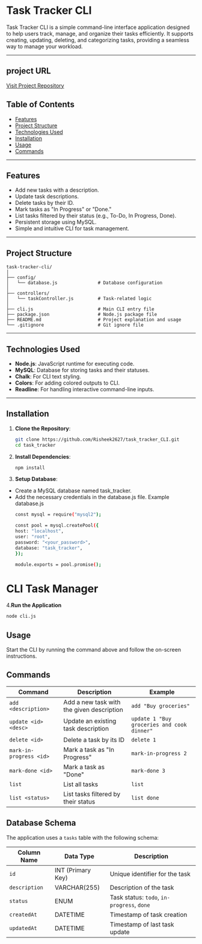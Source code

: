 # Task Tracker CLI

Task Tracker CLI is a simple command-line interface application designed to help users track, manage, and organize their tasks efficiently. It supports creating, updating, deleting, and categorizing tasks, providing a seamless way to manage your workload.

---
## **project URL**
[Visit Project Repository](https://github.com/Risheek2627/task_tracker_CLI)


## Table of Contents

- [Features](#features)
- [Project Structure](#project-structure)
- [Technologies Used](#technologies-used)
- [Installation](#installation)
- [Usage](#usage)
- [Commands](#commands)
  
---

## Features

- Add new tasks with a description.
- Update task descriptions.
- Delete tasks by their ID.
- Mark tasks as "In Progress" or "Done."
- List tasks filtered by their status (e.g., To-Do, In Progress, Done).
- Persistent storage using MySQL.
- Simple and intuitive CLI for task management.

---

## **Project Structure**

```
task-tracker-cli/
│
├── config/
│   └── database.js               # Database configuration
│
├── controllers/
│   └── taskController.js         # Task-related logic
│
├── cli.js                        # Main CLI entry file
├── package.json                  # Node.js package file
├── README.md                     # Project explanation and usage
└── .gitignore                    # Git ignore file
```
---

## Technologies Used

- **Node.js**: JavaScript runtime for executing code.
- **MySQL**: Database for storing tasks and their statuses.
- **Chalk**: For CLI text styling.
- **Colors**: For adding colored outputs to CLI.
- **Readline**: For handling interactive command-line inputs.

---

## Installation

1. **Clone the Repository**:
   ```bash
   git clone https://github.com/Risheek2627/task_tracker_CLI.git
   cd task_tracker

2. **Install Dependencies**:
   ```bash
   npm install

3. **Setup Database**:
  - Create a MySQL database named task_tracker.
  - Add the necessary credentials in the database.js file.
       Example database.js
    ```bash
    const mysql = require("mysql2");

    const pool = mysql.createPool({
    host: "localhost",
    user: "root",
    password: "<your_password>",
    database: "task_tracker",
    });

    module.exports = pool.promise();
    

# CLI Task Manager

4.**Run the Application**

```bash
node cli.js
```

## **Usage**

Start the CLI by running the command above and follow the on-screen instructions.

## **Commands**

| **Command** | **Description** | **Example** |
|-------------|-----------------|-------------|
| `add <description>` | Add a new task with the given description | `add "Buy groceries"` |
| `update <id> <desc>` | Update an existing task description | `update 1 "Buy groceries and cook dinner"` |
| `delete <id>` | Delete a task by its ID | `delete 1` |
| `mark-in-progress <id>` | Mark a task as "In Progress" | `mark-in-progress 2` |
| `mark-done <id>` | Mark a task as "Done" | `mark-done 3` |
| `list` | List all tasks | `list` |
| `list <status>` | List tasks filtered by their status | `list done` |

## **Database Schema**

The application uses a `tasks` table with the following schema:

| **Column Name** | **Data Type** | **Description** |
|----------------|---------------|-----------------|
| `id` | INT (Primary Key) | Unique identifier for the task |
| `description` | VARCHAR(255) | Description of the task |
| `status` | ENUM | Task status: `todo`, `in-progress`, `done` |
| `createdAt` | DATETIME | Timestamp of task creation |
| `updatedAt` | DATETIME | Timestamp of last task update |
